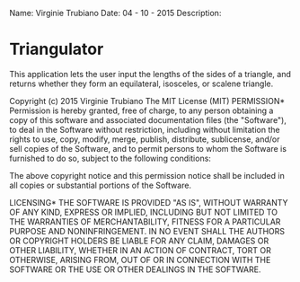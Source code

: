 
Name: Virginie Trubiano
Date: 04 - 10 - 2015
Description:

Triangulator
============

This application lets the user input the lengths of the sides of a triangle, and returns whether they form an equilateral, isosceles, or scalene triangle.


Copyright (c) 2015 Virginie Trubiano
The MIT License (MIT)
PERMISSION*
Permission is hereby granted, free of charge, to any person obtaining a copy of this software and associated documentation files (the "Software"), to deal in the Software without restriction, including without limitation the rights to use, copy, modify, merge, publish, distribute, sublicense, and/or sell copies of the Software, and to permit persons to whom the Software is furnished to do so, subject to the following conditions:

The above copyright notice and this permission notice shall be included in all copies or substantial portions of the Software.

LICENSING*
THE SOFTWARE IS PROVIDED "AS IS", WITHOUT WARRANTY OF ANY KIND, EXPRESS OR IMPLIED, INCLUDING BUT NOT LIMITED TO THE WARRANTIES OF MERCHANTABILITY, FITNESS FOR A PARTICULAR PURPOSE AND NONINFRINGEMENT. IN NO EVENT SHALL THE AUTHORS OR COPYRIGHT HOLDERS BE LIABLE FOR ANY CLAIM, DAMAGES OR OTHER LIABILITY, WHETHER IN AN ACTION OF CONTRACT, TORT OR OTHERWISE, ARISING FROM, OUT OF OR IN CONNECTION WITH THE SOFTWARE OR THE USE OR OTHER DEALINGS IN THE SOFTWARE.